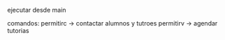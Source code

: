 ejecutar desde main


comandos: 
    permitirc -> contactar alumnos y tutroes
    permitirv -> agendar tutorias